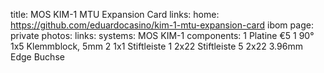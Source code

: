 title: MOS KIM-1 MTU Expansion Card
links:
    home: https://github.com/eduardocasino/kim-1-mtu-expansion-card
    ibom
page: private
photos:
links:
systems:
    MOS KIM-1
components:
    1 Platine €5
    1 90° 1x5 Klemmblock, 5mm
    2 1x1 Stiftleiste
    1 2x22 Stiftleiste
    5 2x22 3.96mm Edge Buchse
